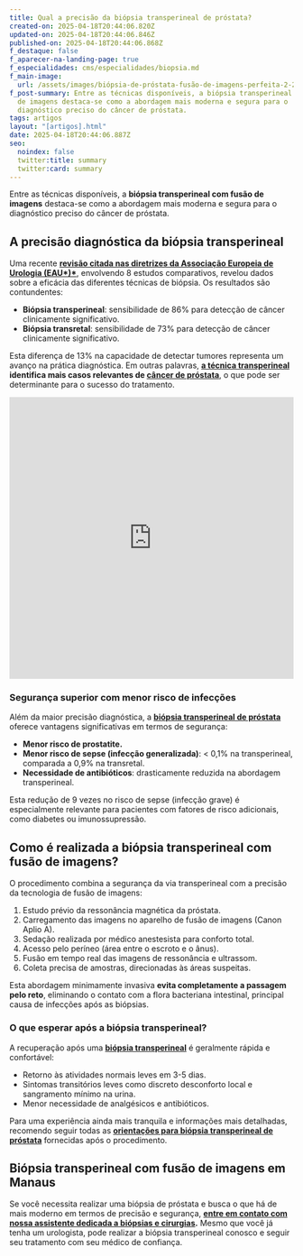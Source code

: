 ```yaml
---
title: Qual a precisão da biópsia transperineal de próstata?
created-on: 2025-04-18T20:44:06.820Z
updated-on: 2025-04-18T20:44:06.846Z
published-on: 2025-04-18T20:44:06.868Z
f_destaque: false
f_aparecer-na-landing-page: true
f_especialidades: cms/especialidades/biopsia.md
f_main-image:
  url: /assets/images/biópsia-de-próstata-fusão-de-imagens-perfeita-2-2-1-.png
f_post-summary: Entre as técnicas disponíveis, a biópsia transperineal com fusão
  de imagens destaca-se como a abordagem mais moderna e segura para o
  diagnóstico preciso do câncer de próstata.
tags: artigos
layout: "[artigos].html"
date: 2025-04-18T20:44:06.887Z
seo:
  noindex: false
  twitter:title: summary
  twitter:card: summary
---
```

Entre as técnicas disponíveis, a **biópsia transperineal com fusão de imagens** destaca-se como a abordagem mais moderna e segura para o diagnóstico preciso do câncer de próstata.

## **A precisão diagnóstica da biópsia transperineal**

Uma recente **[revisão citada nas diretrizes da Associação Europeia de Urologia (EAU*)*](https://uroweb.org/guidelines/prostate-cancer/chapter/diagnostic-evaluation#note_375)**, envolvendo 8 estudos comparativos, revelou dados sobre a eficácia das diferentes técnicas de biópsia. Os resultados são contundentes:

* **Biópsia transperineal**: sensibilidade de 86% para detecção de câncer clinicamente significativo.
* **Biópsia transretal**: sensibilidade de 73% para detecção de câncer clinicamente significativo.

Esta diferença de 13% na capacidade de detectar tumores representa um avanço na prática diagnóstica. Em outras palavras, **[a técnica transperineal](https://uroconsult.com.br/artigos/bi%C3%B3psia-transperineal-%C3%A9-mais-segura-do-que-a-bi%C3%B3psia-transretal/)** **identifica mais casos relevantes de [câncer de próstata](https://uroconsult.com.br/artigos/cancer-de-prostata-a-importancia-do-diagnostico-precoce/)**, o que pode ser determinante para o sucesso do tratamento.

<div style="text-align: center; margin-bottom: 20px;">
  <iframe
    width="100%"
    height="500"
    src="https://www.youtube.com/embed/6sktWZbS5pc"
    title="Como funciona a biópsia de próstata transperineal com fusão de imagens? #biopsiadeprostata"
    frameborder="0"
    allow="accelerometer; autoplay; clipboard-write; encrypted-media; gyroscope; picture-in-picture; web-share"
    referrerpolicy="strict-origin-when-cross-origin"
    allowfullscreen
    id="responsive-video"
    style="max-width: 800px; margin: 0 auto; display: block;"
  ></iframe>
  <script>
    function adjustIframeHeight() {
      var iframe = document.getElementById('responsive-video');
      if (window.innerWidth < 768) {
        iframe.style.height = '300px'; // Altura para celular
      } else {
        iframe.style.height = '500px'; // Altura para desktop
      }
    }  </script>
</div>

### **Segurança superior com menor risco de infecções**

Além da maior precisão diagnóstica, a **[biópsia transperineal de próstata](https://uroconsult.com.br/artigos/biopsia-de-prostata-transperineal-em-manaus/)** oferece vantagens significativas em termos de segurança:

* **Menor risco de prostatite.**
* **Menor risco de sepse (infecção generalizada)**: < 0,1% na transperineal, comparada a 0,9% na transretal.
* **Necessidade de antibióticos**: drasticamente reduzida na abordagem transperineal.

Esta redução de 9 vezes no risco de sepse (infecção grave) é especialmente relevante para pacientes com fatores de risco adicionais, como diabetes ou imunossupressão.

## **Como é realizada a biópsia transperineal com fusão de imagens?**

O procedimento combina a segurança da via transperineal com a precisão da tecnologia de fusão de imagens:

1. Estudo prévio da ressonância magnética da próstata.
2. Carregamento das imagens no aparelho de fusão de imagens (Canon Aplio A).
3. Sedação realizada por médico anestesista para conforto total.
4. Acesso pelo períneo (área entre o escroto e o ânus).
5. Fusão em tempo real das imagens de ressonância e ultrassom.
6. Coleta precisa de amostras, direcionadas às áreas suspeitas.

Esta abordagem minimamente invasiva **evita completamente a passagem pelo reto**, eliminando o contato com a flora bacteriana intestinal, principal causa de infecções após as biópsias.

### **O que esperar após a biópsia transperineal?**

A recuperação após uma **[biópsia transperineal](https://uroconsult.com.br/artigos/tempo-de-recupera%C3%A7%C3%A3o-ap%C3%B3s-bi%C3%B3psia-de-pr%C3%B3stata-transperineal-o-que-esperar/)** é geralmente rápida e confortável:

* Retorno às atividades normais leves em 3-5 dias.
* Sintomas transitórios leves como discreto desconforto local e sangramento mínimo na urina.
* Menor necessidade de analgésicos e antibióticos.

Para uma experiência ainda mais tranquila e informações mais detalhadas, recomendo seguir todas as **[orientações para biópsia transperineal de próstata](https://uroconsult.com.br/artigos/orienta%C3%A7%C3%B5es-para-bi%C3%B3psia-transperineal-de-pr%C3%B3stata/)** fornecidas após o procedimento.

## **Biópsia transperineal com fusão de imagens em Manaus**

Se você necessita realizar uma biópsia de próstata e busca o que há de mais moderno em termos de precisão e segurança, **[entre em contato com nossa assistente dedicada a biópsias e cirurgias](https://api.whatsapp.com/send?phone=5592982252490).** Mesmo que você já tenha um urologista, pode realizar a biópsia transperineal conosco e seguir seu tratamento com seu médico de confiança.